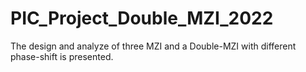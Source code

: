 # PIC_Project_Double_MZI_2022
The design and analyze of three MZI and a Double-MZI with different phase-shift is presented.

